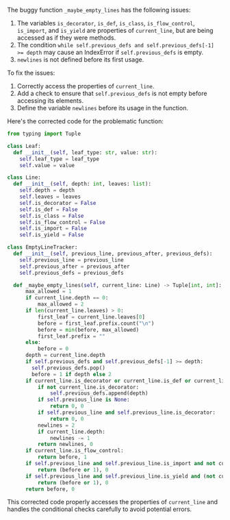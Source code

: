The buggy function `_maybe_empty_lines` has the following issues:
1. The variables `is_decorator`, `is_def`, `is_class`, `is_flow_control`, `is_import`, and `is_yield` are properties of `current_line`, but are being accessed as if they were methods.
2. The condition `while self.previous_defs and self.previous_defs[-1] >= depth` may cause an IndexError if `self.previous_defs` is empty.
3. `newlines` is not defined before its first usage.

To fix the issues:
1. Correctly access the properties of `current_line`.
2. Add a check to ensure that `self.previous_defs` is not empty before accessing its elements.
3. Define the variable `newlines` before its usage in the function.

Here's the corrected code for the problematic function:

```python
from typing import Tuple

class Leaf:
  def __init__(self, leaf_type: str, value: str):
    self.leaf_type = leaf_type
    self.value = value

class Line:
  def __init__(self, depth: int, leaves: list):
    self.depth = depth
    self.leaves = leaves
    self.is_decorator = False
    self.is_def = False
    self.is_class = False
    self.is_flow_control = False
    self.is_import = False
    self.is_yield = False

class EmptyLineTracker:
  def __init__(self, previous_line, previous_after, previous_defs):
    self.previous_line = previous_line
    self.previous_after = previous_after
    self.previous_defs = previous_defs

  def _maybe_empty_lines(self, current_line: Line) -> Tuple[int, int]:
      max_allowed = 1
      if current_line.depth == 0:
          max_allowed = 2
      if len(current_line.leaves) > 0:
          first_leaf = current_line.leaves[0]
          before = first_leaf.prefix.count("\n")
          before = min(before, max_allowed)
          first_leaf.prefix = ""
      else:
          before = 0
      depth = current_line.depth
      if self.previous_defs and self.previous_defs[-1] >= depth:
        self.previous_defs.pop()
        before = 1 if depth else 2
      if current_line.is_decorator or current_line.is_def or current_line.is_class:
          if not current_line.is_decorator:
              self.previous_defs.append(depth)
          if self.previous_line is None:
              return 0, 0
          if self.previous_line and self.previous_line.is_decorator:
              return 0, 0
          newlines = 2
          if current_line.depth:
              newlines -= 1
          return newlines, 0
      if current_line.is_flow_control:
          return before, 1
      if self.previous_line and self.previous_line.is_import and not current_line.is_import and depth == self.previous_line.depth:
          return (before or 1), 0
      if self.previous_line and self.previous_line.is_yield and (not current_line.is_yield or depth != self.previous_line.depth):
          return (before or 1), 0
      return before, 0
```
This corrected code properly accesses the properties of `current_line` and handles the conditional checks carefully to avoid potential errors.